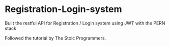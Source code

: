 # Registration-Login-system
Built the restful API for Registration / Login system using JWT with the PERN stack

Followed the tutorial by The Stoic Programmers.
